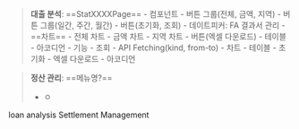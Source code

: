 > **대출 분석**: ==StatXXXXPage==
	- 컴포넌트
		- 버튼 그룹(전체, 금액, 지역)
		- 버튼 그룹(일간, 주간, 월간)
		- 버튼(초기화, 조회)
		- 데이트피커: FA 결과서 관리
		- ==차트==
			- 전체 차트
			- 금액 차트
			- 지역 차트
		- 버튼(엑셀 다운로드) 
		- 테이블
			- 아코디언
	- 기능
		- 조회
			- API Fetching(kind, from-to)
				- 차트
				- 테이블
		- 초기화
		- 엑셀 다운로드
		- 아코디언

> **정산 관리**: ==메뉴명?==
> 	- ㅇ

loan analysis
Settlement Management
